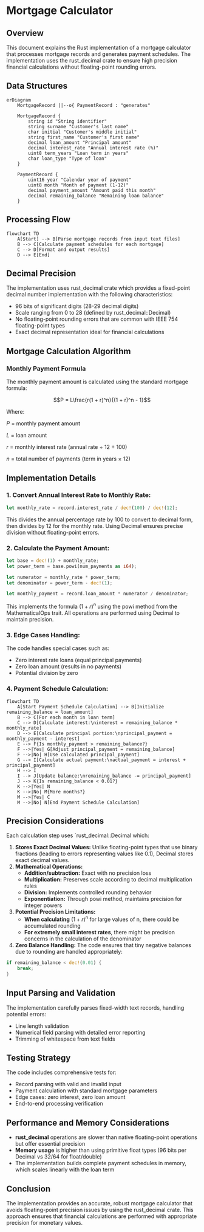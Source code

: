 # Mortgage Calculator

## Overview

This document explains the Rust implementation of a mortgage calculator that processes mortgage records and generates payment schedules. The implementation uses the rust_decimal crate to ensure high precision financial calculations without floating-point rounding errors.

## Data Structures

```mermaid
erDiagram
    MortgageRecord ||--o{ PaymentRecord : "generates"
    
    MortgageRecord {
        string id "String identifier"
        string surname "Customer's last name"
        char initial "Customer's middle initial"
        string first_name "Customer's first name"
        decimal loan_amount "Principal amount"
        decimal interest_rate "Annual interest rate (%)"
        uint8 term_years "Loan term in years"
        char loan_type "Type of loan"
    }
    
    PaymentRecord {
        uint16 year "Calendar year of payment"
        uint8 month "Month of payment (1-12)"
        decimal payment_amount "Amount paid this month"
        decimal remaining_balance "Remaining loan balance"
    }

```

## Processing Flow

```mermaid
flowchart TD
    A[Start] --> B[Parse mortgage records from input text files]
    B --> C[Calculate payment schedules for each mortgage]
    C --> D[Format and output results]
    D --> E[End]
```

## Decimal Precision

The implementation uses rust_decimal crate which provides a fixed-point decimal number implementation with the following characteristics:

* 96 bits of significant digits (28-29 decimal digits)
* Scale ranging from 0 to 28 (defined by rust_decimal::Decimal)
* No floating-point rounding errors that are common with IEEE 754 floating-point types
* Exact decimal representation ideal for financial calculations

## Mortgage Calculation Algorithm

### Monthly Payment Formula
The monthly payment amount is calculated using the standard mortgage formula:

$$P = L\frac{r(1 + r)^n}{(1 + r)^n - 1}$$

Where:

$P$ = monthly payment amount

$L$ = loan amount

$r$ = monthly interest rate (annual rate ÷ 12 ÷ 100)

$n$ = total number of payments (term in years × 12)

## Implementation Details

### 1. Convert Annual Interest Rate to Monthly Rate:

```rust
let monthly_rate = record.interest_rate / dec!(100) / dec!(12);
```

This divides the annual percentage rate by 100 to convert to decimal form, then divides by 12 for the monthly rate. Using Decimal ensures precise division without floating-point errors.

### 2. Calculate the Payment Amount:
```rust
let base = dec!(1) + monthly_rate;
let power_term = base.powi(num_payments as i64);

let numerator = monthly_rate * power_term;
let denominator = power_term - dec!(1);

let monthly_payment = record.loan_amount * numerator / denominator;
```

This implements the formula $(1+r)^n$ using the powi method from the MathematicalOps trait. All operations are performed using Decimal to maintain precision.

### 3. Edge Cases Handling: 

The code handles special cases such as:

* Zero interest rate loans (equal principal payments)
* Zero loan amount (results in no payments)
* Potential division by zero

### 4. Payment Schedule Calculation:

```mermaid
flowchart TD
    A[Start Payment Schedule Calculation] --> B[Initialize remaining_balance = loan_amount]
    B --> C[For each month in loan term]
    C --> D[Calculate interest:\ninterest = remaining_balance * monthly_rate]
    D --> E[Calculate principal portion:\nprincipal_payment = monthly_payment - interest]
    E --> F{Is monthly_payment > remaining_balance?}
    F -->|Yes| G[Adjust principal_payment = remaining_balance]
    F -->|No| H[Use calculated principal_payment]
    G --> I[Calculate actual payment:\nactual_payment = interest + principal_payment]
    H --> I
    I --> J[Update balance:\nremaining_balance -= principal_payment]
    J --> K{Is remaining_balance < 0.01?}
    K -->|Yes| N
    K -->|No| M{More months?}
    M -->|Yes| C
    M -->|No| N[End Payment Schedule Calculation]
```

## Precision Considerations

Each calculation step uses `rust_decimal::Decimal which:

1. **Stores Exact Decimal Values:** Unlike floating-point types that use binary fractions (leading to errors representing values like 0.1), Decimal stores exact decimal values.
2. **Mathematical Operations:**
   * **Addition/subtraction:** Exact with no precision loss
   * **Multiplication:** Preserves scale according to decimal multiplication rules
   * **Division:** Implements controlled rounding behavior
   * **Exponentiation:** Through powi method, maintains precision for integer powers
3. **Potential Precision Limitations:**
   * **When calculating** $(1+r)^n$ for large values of n, there could be accumulated rounding
   * **For extremely small interest rates**, there might be precision concerns in the calculation of the denominator 
4. **Zero Balance Handling:** The code ensures that tiny negative balances due to rounding are handled appropriately:
```rust
if remaining_balance < dec!(0.01) {
    break;
}
```

## Input Parsing and Validation

The implementation carefully parses fixed-width text records, handling potential errors:

* Line length validation
* Numerical field parsing with detailed error reporting
* Trimming of whitespace from text fields

## Testing Strategy

The code includes comprehensive tests for:

* Record parsing with valid and invalid input
* Payment calculation with standard mortgage parameters
* Edge cases: zero interest, zero loan amount
* End-to-end processing verification

## Performance and Memory Considerations

* **rust_decimal** operations are slower than native floating-point operations but offer essential precision
* **Memory usage** is higher than using primitive float types (96 bits per Decimal vs 32/64 for float/double)
* The implementation builds complete payment schedules in memory, which scales linearly with the loan term

## Conclusion
The implementation provides an accurate, robust mortgage calculator that avoids floating-point precision issues by using the rust_decimal crate. This approach ensures that financial calculations are performed with appropriate precision for monetary values.